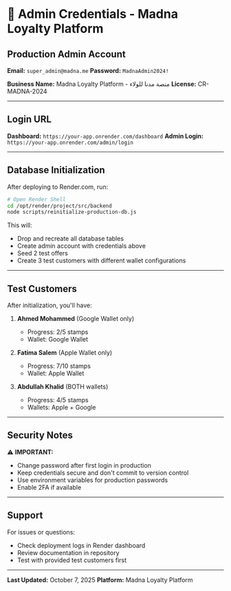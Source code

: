 # 🔑 Admin Credentials - Madna Loyalty Platform

## Production Admin Account

**Email:** `super_admin@madna.me`
**Password:** `MadnaAdmin2024!`

**Business Name:** Madna Loyalty Platform - منصة مدنا للولاء
**License:** CR-MADNA-2024

---

## Login URL

**Dashboard:** `https://your-app.onrender.com/dashboard`
**Admin Login:** `https://your-app.onrender.com/admin/login`

---

## Database Initialization

After deploying to Render.com, run:

```bash
# Open Render Shell
cd /opt/render/project/src/backend
node scripts/reinitialize-production-db.js
```

This will:
- Drop and recreate all database tables
- Create admin account with credentials above
- Seed 2 test offers
- Create 3 test customers with different wallet configurations

---

## Test Customers

After initialization, you'll have:

1. **Ahmed Mohammed** (Google Wallet only)
   - Progress: 2/5 stamps
   - Wallet: Google Wallet

2. **Fatima Salem** (Apple Wallet only)
   - Progress: 7/10 stamps
   - Wallet: Apple Wallet

3. **Abdullah Khalid** (BOTH wallets)
   - Progress: 4/5 stamps
   - Wallets: Apple + Google

---

## Security Notes

⚠️ **IMPORTANT:**
- Change password after first login in production
- Keep credentials secure and don't commit to version control
- Use environment variables for production passwords
- Enable 2FA if available

---

## Support

For issues or questions:
- Check deployment logs in Render dashboard
- Review documentation in repository
- Test with provided test customers first

---

**Last Updated:** October 7, 2025
**Platform:** Madna Loyalty Platform
